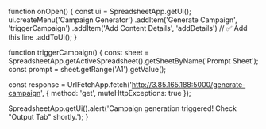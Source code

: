 function onOpen() {
  const ui = SpreadsheetApp.getUi();
  ui.createMenu('Campaign Generator')
    .addItem('Generate Campaign', 'triggerCampaign')
    .addItem('Add Content Details', 'addDetails')  // ✅ Add this line
    .addToUi();
}

function triggerCampaign() {
  const sheet = SpreadsheetApp.getActiveSpreadsheet().getSheetByName('Prompt Sheet');
  const prompt = sheet.getRange('A1').getValue();

  const response = UrlFetchApp.fetch('http://3.85.165.188:5000/generate-campaign', {
    method: 'get',
    muteHttpExceptions: true
  });

  SpreadsheetApp.getUi().alert('Campaign generation triggered! Check "Output Tab" shortly.');
}
